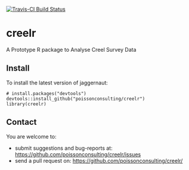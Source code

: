 [![Travis-CI Build Status](https://travis-ci.org/poissonconsulting/creelr.png?branch=master)](https://travis-ci.org/poissonconsulting/creel)

# creelr
 
A Prototype R package to Analyse Creel Survey Data

## Install

To install the latest version of jaggernaut:

    # install.packages("devtools")
    devtools::install_github("poissonconsulting/creelr")
    library(creelr)
    
## Contact

You are welcome to:

* submit suggestions and bug-reports at: https://github.com/poissonconsulting/creelr/issues
* send a pull request on: https://github.com/poissonconsulting/creelr/
